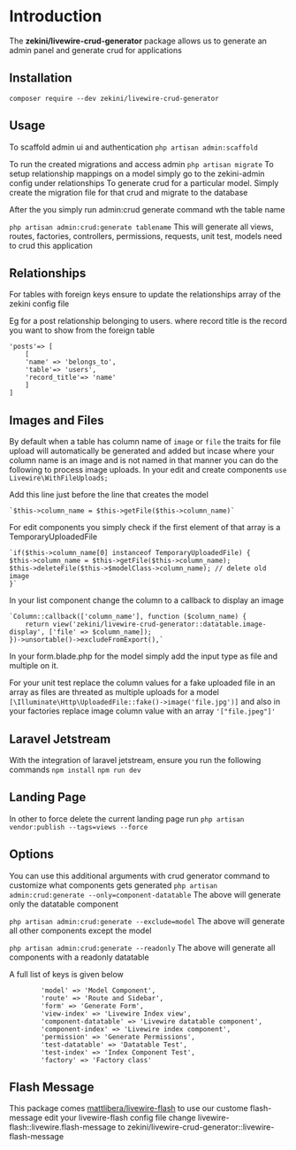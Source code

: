 
  

# Introduction

 
The **zekini/livewire-crud-generator** package allows us to generate an admin panel and generate crud for applications

 
## Installation

`composer require --dev zekini/livewire-crud-generator`

## Usage
To scaffold admin ui and authentication
`php artisan admin:scaffold`

To run the created migrations and access admin
`php artisan migrate`
To setup relationship mappings on a model simply go to the zekini-admin config under relationships
To generate crud for a particular model. Simply create the migration file for that crud and migrate to the database

After the you simply run admin:crud generate command wth the table name

`php artisan admin:crud:generate tablename`
This will generate all views, routes, factories, controllers, permissions, requests, unit test, models need to crud this application

## Relationships
For tables with foreign keys ensure to update the relationships array of the zekini config file

Eg for a post relationship belonging to users. where record title is the record you want to show from the foreign table

	'posts'=> [
		[
		'name' => 'belongs_to',
		'table'=> 'users',
		'record_title'=> 'name'
		]
	]

## Images and Files
By default when a table has  column name of `image` or `file` the traits for file upload will automatically be generated and added but incase where your column name is an image and is not named in that manner you can do the following to process image uploads.
In your edit and create components
	`use  Livewire\WithFileUploads;`
	
Add this line just before the line that creates the model
	
	`$this->column_name = $this->getFile($this->column_name)`
	
For edit components you simply check if the first element of that array is a TemporaryUploadedFile

	`if($this->column_name[0] instanceof TemporaryUploadedFile) {
	$this->column_name = $this->getFile($this->column_name);
	$this->deleteFile($this->$modelClass->column_name); // delete old image
	}`
In your list component change the column to a callback to display an image

    `Column::callback(['column_name'], function ($column_name) {
		return view('zekini/livewire-crud-generator::datatable.image-display', ['file' => $column_name]);
    })->unsortable()->excludeFromExport(),`

In your form.blade.php for the model simply add the input type as file and multiple on it.

For your unit test replace the column values for a fake uploaded file in an array as files are threated as multiple uploads for a model                 `[\Illuminate\Http\UploadedFile::fake()->image('file.jpg')]` 
and also in your factories replace image column value with an array `'["file.jpeg"]'`


## Laravel Jetstream
With the integration of laravel jetstream, ensure you run the following commands
`npm install`
`npm run dev`

## Landing Page
In other to force delete the current landing page run
`php artisan vendor:publish --tags=views --force`

## Options
You can use this additional arguments with crud generator command to customize what components gets generated
`php artisan admin:crud:generate --only=component-datatable`
The above will generate only the datatable component

`php artisan admin:crud:generate --exclude=model`
The above will generate all other components except the model

`php artisan admin:crud:generate --readonly`
The above will generate all components with a readonly datatable

A full list of keys is given below

            'model' => 'Model Component',
            'route' => 'Route and Sidebar',
            'form' => 'Generate Form',
            'view-index' => 'Livewire Index view',
            'component-datatable' => 'Livewire datatable component',
            'component-index' => 'Livewire index component',
            'permission' => 'Generate Permissions',
            'test-datatable' => 'Datatable Test',
            'test-index' => 'Index Component Test',
            'factory' => 'Factory class'
            
## Flash Message
This package comes [mattlibera/livewire-flash](https://github.com/mattlibera/livewire-flash) to use our custome flash-message edit your livewire-flash config file change livewire-flash::livewire.flash-message to zekini/livewire-crud-generator::livewire-flash-message